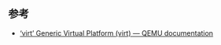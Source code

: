## 参考

- [‘virt’ Generic Virtual Platform (virt) — QEMU documentation](https://www.qemu.org/docs/master/system/riscv/virt.html)
